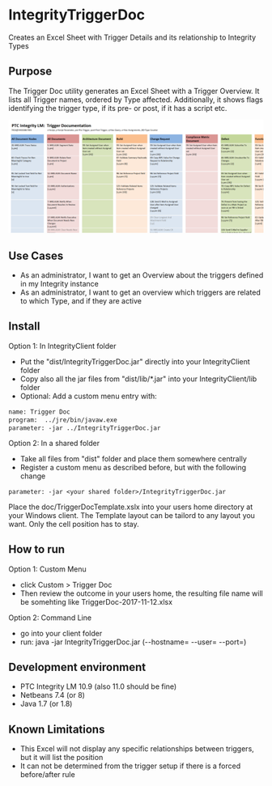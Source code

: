 # IntegrityTriggerDoc
Creates an Excel Sheet with Trigger Details and its relationship to Integrity Types

## Purpose
The Trigger Doc utility generates an Excel Sheet with a Trigger Overview. It lists all Trigger names, ordered by Type affected. Additionally, it shows flags identifying the trigger type, if its pre- or post, if it has a script etc.

![TriggerDoc](doc/TriggerDoc.PNG)

## Use Cases
- As an administrator, I want to get an Overview about the triggers defined in my Integrity instance
- As an administrator, I want to get an overview which triggers are related to which Type, and if they are active

## Install
Option 1: In IntegrityClient folder
- Put the "dist/IntegrityTriggerDoc.jar" directly into your IntegrityClient folder
- Copy also all the jar files from "dist/lib/*.jar" into your IntegrityClient/lib folder
- Optional: Add a custom menu entry with:
```
name: Trigger Doc
program:  ../jre/bin/javaw.exe
parameter: -jar ../IntegrityTriggerDoc.jar
```

Option 2: In a shared folder
- Take all files from "dist" folder and place them somewhere centrally
- Register a custom menu as described before, but with the following change
```
parameter: -jar <your shared folder>/IntegrityTriggerDoc.jar
```

Place the doc/TriggerDocTemplate.xslx into your users home directory at your Windows client.
The Template layout can be tailord to any layout you want. Only the cell position has to stay. 

## How to run
Option 1: Custom Menu
- click Custom > Trigger Doc
- Then review the outcome in your users home, the resulting file name will be somehting like TriggerDoc-2017-11-12.xlsx

Option 2: Command Line
- go into your client folder
- run:  java -jar IntegrityTriggerDoc.jar  (--hostname= --user= --port=)

##  Development environment
- PTC Integrity LM 10.9 (also 11.0 should be fine)
- Netbeans 7.4 (or 8)
- Java 1.7 (or 1.8)

## Known Limitations
- This Excel will not display any specific relationships between triggers, but it will list the position
- It can not be determined from the trigger setup if there is a forced before/after rule 

